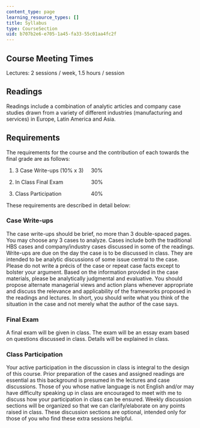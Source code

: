 ```yaml
---
content_type: page
learning_resource_types: []
title: Syllabus
type: CourseSection
uid: b707b2e6-e705-1a45-fa33-55c01aa4fc2f
---
```


Course Meeting Times
--------------------

Lectures: 2 sessions / week, 1.5 hours / session

Readings
--------

Readings include a combination of analytic articles and company case studies drawn from a variety of different industries (manufacturing and services) in Europe, Latin America and Asia.

Requirements
------------

The requirements for the course and the contribution of each towards the final grade are as follows:

1.  3 Case Write-ups (10% x 3)     30%
    
2.  In Class Final Exam                   30%
    
3.  Class Participation                    40%
    

These requirements are described in detail below:

### Case Write-ups

The case write-ups should be brief, no more than 3 double-spaced pages.  You may choose any 3 cases to analyze. Cases include both the traditional HBS cases and company/industry cases discussed in some of the readings. Write-ups are due on the day the case is to be discussed in class. They are intended to be analytic discussions of some issue central to the case. Please do not write a précis of the case or repeat case facts except to bolster your argument. Based on the information provided in the case materials, please be analytically judgmental and evaluative. You should propose alternate managerial views and action plans whenever appropriate and discuss the relevance and applicability of the frameworks proposed in the readings and lectures. In short, you should write what you think of the situation in the case and not merely what the author of the case says.

### Final Exam

A final exam will be given in class. The exam will be an essay exam based on questions discussed in class. Details will be explained in class.

### Class Participation

Your active participation in the discussion in class is integral to the design of this course. Prior preparation of the cases and assigned readings are essential as this background is presumed in the lectures and case discussions. Those of you whose native language is not English and/or may have difficulty speaking up in class are encouraged to meet with me to discuss how your participation in class can be ensured. Weekly discussion sections will be organized so that we can clarify/elaborate on any points raised in class. These discussion sections are optional, intended only for those of you who find these extra sessions helpful.